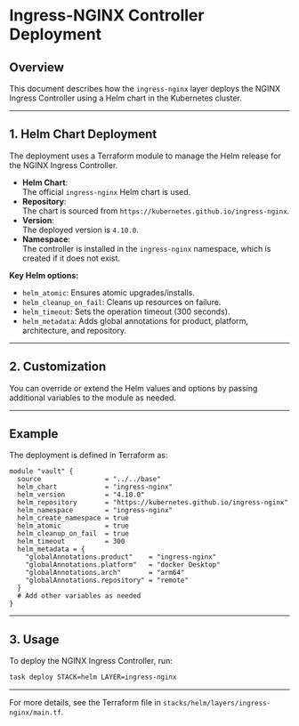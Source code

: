 # Ingress-NGINX Controller Deployment

## Overview

This document describes how the `ingress-nginx` layer deploys the NGINX Ingress Controller using a Helm chart in the Kubernetes cluster.

---

## 1. Helm Chart Deployment

The deployment uses a Terraform module to manage the Helm release for the NGINX Ingress Controller.

- **Helm Chart**:  
  The official `ingress-nginx` Helm chart is used.
- **Repository**:  
  The chart is sourced from `https://kubernetes.github.io/ingress-nginx`.
- **Version**:  
  The deployed version is `4.10.0`.
- **Namespace**:  
  The controller is installed in the `ingress-nginx` namespace, which is created if it does not exist.

**Key Helm options:**
- `helm_atomic`: Ensures atomic upgrades/installs.
- `helm_cleanup_on_fail`: Cleans up resources on failure.
- `helm_timeout`: Sets the operation timeout (300 seconds).
- `helm_metadata`: Adds global annotations for product, platform, architecture, and repository.

---

## 2. Customization

You can override or extend the Helm values and options by passing additional variables to the module as needed.

---

## Example

The deployment is defined in Terraform as:
```hcl
module "vault" {
  source                = "../../base"
  helm_chart            = "ingress-nginx"
  helm_version          = "4.10.0"
  helm_repository       = "https://kubernetes.github.io/ingress-nginx"
  helm_namespace        = "ingress-nginx"
  helm_create_namespace = true
  helm_atomic           = true
  helm_cleanup_on_fail  = true
  helm_timeout          = 300
  helm_metadata = {
    "globalAnnotations.product"    = "ingress-nginx"
    "globalAnnotations.platform"   = "docker Desktop"
    "globalAnnotations.arch"       = "arm64"
    "globalAnnotations.repository" = "remote"
  }
  # Add other variables as needed
}
```

---

## 3. Usage

To deploy the NGINX Ingress Controller, run:
```sh
task deploy STACK=helm LAYER=ingress-nginx
```

---

For more details, see the Terraform file in `stacks/helm/layers/ingress-nginx/main.tf`.